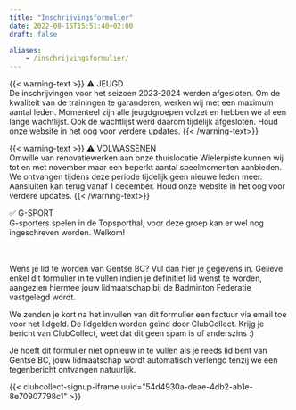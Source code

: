 ```yaml
---
title: "Inschrijvingsformulier"
date: 2022-08-15T15:51:40+02:00
draft: false

aliases:
    - /inschrijvingsformulier/  
---
```


{{< warning-text >}}
⚠️  JEUGD <br />
De inschrijvingen voor het seizoen 2023-2024 werden afgesloten. 
Om de kwaliteit van de trainingen te garanderen, werken wij met een maximum aantal leden. Momenteel zijn alle jeugdgroepen volzet en hebben we al een lange wachtlijst. Ook de wachtlijst werd daarom tijdelijk afgesloten. Houd onze website in het oog voor verdere updates. 
{{< /warning-text>}}

{{< warning-text >}}
⚠️  VOLWASSENEN  <br />
Omwille van renovatiewerken aan onze thuislocatie Wielerpiste kunnen wij tot en met november maar een beperkt aantal speelmomenten aanbieden. We ontvangen tijdens deze periode tijdelijk geen nieuwe leden meer. Aansluiten kan terug vanaf 1 december. Houd onze website in het oog voor verdere updates. 
{{< /warning-text>}}

<div class="alert-success"> ✅ G-SPORT    <br />
G-sporters spelen in de Topsporthal, voor deze groep kan er wel nog ingeschreven worden. Welkom!   </div>  

   <br /> <br />Wens je lid te worden van Gentse BC? Vul dan hier je gegevens in.
Gelieve enkel dit formulier in te vullen indien je definitief lid wenst te worden, aangezien hiermee jouw lidmaatschap bij de Badminton Federatie vastgelegd wordt. 

We zenden je kort na het invullen van dit formulier een factuur via email toe voor het lidgeld. De lidgelden worden geïnd door ClubCollect. Krijg je bericht van ClubCollect, weet dat dit geen spam is of anderszins :)

Je hoeft dit formulier niet opnieuw in te vullen als je reeds lid bent van Gentse BC, jouw lidmaatschap wordt automatisch verlengd tenzij we een tegenbericht ontvangen natuurlijk. 



{{< clubcollect-signup-iframe uuid="54d4930a-deae-4db2-ab1e-8e70907798c1" >}}
